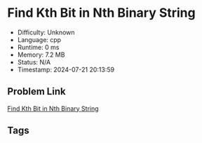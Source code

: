 # Find Kth Bit in Nth Binary String

- Difficulty: Unknown
- Language: cpp
- Runtime: 0 ms
- Memory: 7.2 MB
- Status: N/A
- Timestamp: 2024-07-21 20:13:59

## Problem Link
[Find Kth Bit in Nth Binary String](https://leetcode.com/problems/)

## Tags

